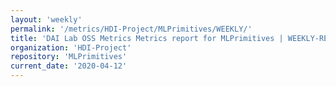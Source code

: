 ```yaml
---
layout: 'weekly'
permalink: '/metrics/HDI-Project/MLPrimitives/WEEKLY/'
title: 'DAI Lab OSS Metrics Metrics report for MLPrimitives | WEEKLY-REPORT-2020-04-12'
organization: 'HDI-Project'
repository: 'MLPrimitives'
current_date: '2020-04-12'
---
```

